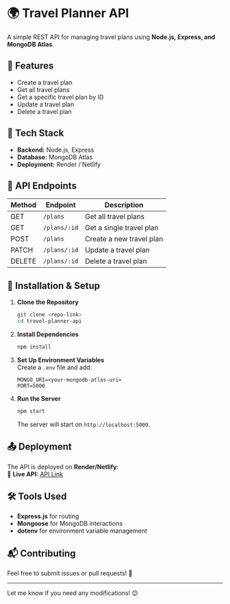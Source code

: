 # 🌍 Travel Planner API  

A simple REST API for managing travel plans using **Node.js, Express, and MongoDB Atlas**.  

## 🚀 Features  
- Create a travel plan  
- Get all travel plans  
- Get a specific travel plan by ID  
- Update a travel plan  
- Delete a travel plan  

## 📌 Tech Stack  
- **Backend:** Node.js, Express  
- **Database:** MongoDB Atlas  
- **Deployment:** Render / Netlify  

## 📜 API Endpoints  

| Method | Endpoint            | Description               |
|--------|---------------------|---------------------------|
| GET    | `/plans`            | Get all travel plans      |
| GET    | `/plans/:id`        | Get a single travel plan  |
| POST   | `/plans`            | Create a new travel plan  |
| PATCH  | `/plans/:id`        | Update a travel plan      |
| DELETE | `/plans/:id`        | Delete a travel plan      |

## 📌 Installation & Setup  

1. **Clone the Repository**  
   ```bash
   git clone <repo-link>
   cd travel-planner-api
   ```

2. **Install Dependencies**  
   ```bash
   npm install
   ```

3. **Set Up Environment Variables**  
   Create a `.env` file and add:  
   ```env
   MONGO_URI=<your-mongodb-atlas-uri>
   PORT=5000
   ```

4. **Run the Server**  
   ```bash
   npm start
   ```
   The server will start on `http://localhost:5000`.

## 📤 Deployment  

The API is deployed on **Render/Netlify**:  
🔗 **Live API:** [API Link](#https://travelplannerapi-kjwv.onrender.com/)  
 

## 🛠 Tools Used  
- **Express.js** for routing  
- **Mongoose** for MongoDB interactions  
- **dotenv** for environment variable management  

## 📬 Contributing  
Feel free to submit issues or pull requests! 🚀  

---

Let me know if you need any modifications! 😊
